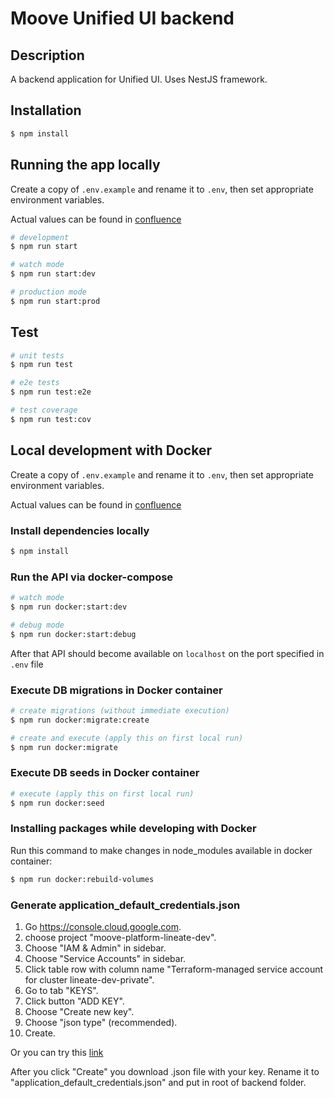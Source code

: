 # Moove Unified UI backend

## Description

A backend application for Unified UI. Uses NestJS framework.

## Installation

```bash
$ npm install
```

## Running the app locally

Create a copy of `.env.example` and rename it to `.env`, then set appropriate environment variables.

Actual values can be found in [confluence](https://mooveai.atlassian.net/wiki/spaces/UU/pages/660602883/Env+variables)

```bash
# development
$ npm run start

# watch mode
$ npm run start:dev

# production mode
$ npm run start:prod
```

## Test

```bash
# unit tests
$ npm run test

# e2e tests
$ npm run test:e2e

# test coverage
$ npm run test:cov
```

## Local development with Docker

Create a copy of `.env.example` and rename it to `.env`, then set appropriate environment variables.

Actual values can be found in [confluence](https://mooveai.atlassian.net/wiki/spaces/UU/pages/660602883/Env+variables)

### Install dependencies locally

```bash
$ npm install
```

### Run the API via docker-compose

```bash
# watch mode
$ npm run docker:start:dev

# debug mode
$ npm run docker:start:debug
```

After that API should become available on `localhost` on the port specified in `.env` file

### Execute DB migrations in Docker container

```bash
# create migrations (without immediate execution)
$ npm run docker:migrate:create

# create and execute (apply this on first local run)
$ npm run docker:migrate
```

### Execute DB seeds in Docker container

```bash
# execute (apply this on first local run)
$ npm run docker:seed
```

### Installing packages while developing with Docker

Run this command to make changes in node_modules available in docker container:

```bash
$ npm run docker:rebuild-volumes
```

### Generate application_default_credentials.json

1.  Go https://console.cloud.google.com.
2.  choose project "moove-platform-lineate-dev".
3.  Choose "IAM & Admin" in sidebar.
4.  Choose "Service Accounts" in sidebar.
5.  Click table row with column name "Terraform-managed service account for cluster lineate-dev-private".
6.  Go to tab "KEYS".
7.  Click button "ADD KEY".
8.  Choose "Create new key".
9.  Choose "json type" (recommended).
10. Create.

Or you can try this [link](https://console.cloud.google.com/iam-admin/serviceaccounts/details/101463940018156169007/keys?authuser=1&project=moove-platform-lineate-dev)

After you click "Create" you download .json file with your key. Rename it to "application_default_credentials.json" and put in root of backend folder.
